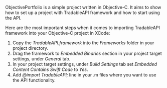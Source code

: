 ObjectivePortfolio is a simple project written in Objective-C. It aims to show how to set up a project with TradableAPI framework and how to start using the API.

Here are the most important steps when it comes to importing TradableAPI framework into your Objective-C project in XCode:

1. Copy the <i>TradableAPI.framework</i> into the <i>Frameworks</i> folder in your project directory.
2. Drag the framework to <i>Embedded Binaries</i> section in your project target settings, under <i>General</i> tab.
3. In your project target settings, under <i>Build Settings</i> tab set <i>Embedded Content Contains Swift Code</i> to <i>Yes</i>.
4. Add <i>@import TradableAPI;</i> line in your .m files where you want to use the API functionality.
